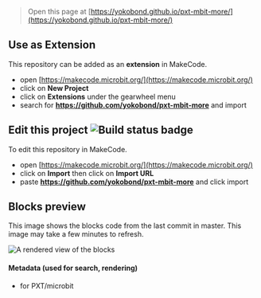 


> Open this page at [https://yokobond.github.io/pxt-mbit-more/](https://yokobond.github.io/pxt-mbit-more/)

## Use as Extension

This repository can be added as an **extension** in MakeCode.

* open [https://makecode.microbit.org/](https://makecode.microbit.org/)
* click on **New Project**
* click on **Extensions** under the gearwheel menu
* search for **https://github.com/yokobond/pxt-mbit-more** and import

## Edit this project ![Build status badge](https://github.com/yokobond/pxt-mbit-more/workflows/MakeCode/badge.svg)

To edit this repository in MakeCode.

* open [https://makecode.microbit.org/](https://makecode.microbit.org/)
* click on **Import** then click on **Import URL**
* paste **https://github.com/yokobond/pxt-mbit-more** and click import

## Blocks preview

This image shows the blocks code from the last commit in master.
This image may take a few minutes to refresh.

![A rendered view of the blocks](https://github.com/yokobond/pxt-mbit-more/raw/master/.github/makecode/blocks.png)

#### Metadata (used for search, rendering)

* for PXT/microbit
<script src="https://makecode.com/gh-pages-embed.js"></script><script>makeCodeRender("{{ site.makecode.home_url }}", "{{ site.github.owner_name }}/{{ site.github.repository_name }}");</script>
